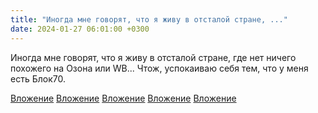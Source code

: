 ```yaml
---
title: "Иногда мне говорят, что я живу в отсталой стране, ..."
date: 2024-01-27 06:01:00 +0300
---
```


Иногда мне говорят, что я живу в отсталой стране, где нет ничего похожего на Озона или WB...
Чтож, успокаиваю себя тем, что у меня есть Блок70.


[Вложение](/assets/vk_photos/2/dap84r8RMiQ.jpg)
[Вложение](/assets/vk_photos/2/Jm09WtIkjcg.jpg)
[Вложение](/assets/vk_photos/2/ZJQWJ6_TKfY.jpg)
[Вложение](/assets/vk_photos/3/qgOz2kwYO5g.jpg)
[Вложение](/assets/vk_photos/1/ru9KM_6Trz4.jpg)

